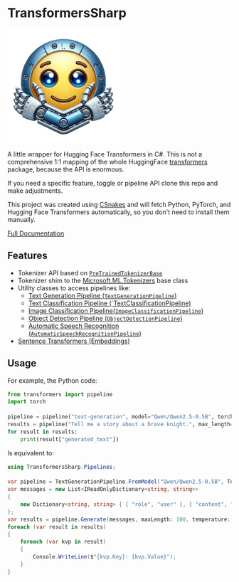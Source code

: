 # TransformersSharp

![Logo](docs/media/logo.png)

A little wrapper for Hugging Face Transformers in C#. This is not a comprehensive 1:1 mapping of the whole HuggingFace [transformers](https://pypi.org/transformers) package, because the API is enormous.

If you need a specific feature, toggle or pipeline API clone this repo and make adjustments.

This project was created using [CSnakes](https://github.com/tonybaloney/CSnakes) and will fetch Python, PyTorch, and Hugging Face Transformers automatically, so you don't need to install them manually.

[Full Documentation](https://tonybaloney.github.io/TransformersSharp/)

## Features

- Tokenizer API based on [`PreTrainedTokenizerBase`](https://huggingface.co/docs/transformers/v4.51.3/en/internal/tokenization_utils#transformers.PreTrainedTokenizerBase)
- Tokenizer shim to the [Microsoft.ML.Tokenizers](https://learn.microsoft.com/dotnet/api/microsoft.ml.tokenizers.tokenizer?view=ml-dotnet-preview) base class
- Utility classes to access pipelines like:
    - [Text Generation Pipeline (`TextGenerationPipeline`)](https://tonybaloney.github.io/TransformersSharp/docs/pipelines/text_generation)
    - [Text Classification Pipeline (`TextClassificationPipeline)](https://tonybaloney.github.io/TransformersSharp/docs/pipelines/text_classification)
    - [Image Classification Pipeline(`ImageClassificationPipeline`)](https://tonybaloney.github.io/TransformersSharp/docs/pipelines/image_classification)
    - [Object Detection Pipeline (`ObjectDetectionPipeline`)](https://tonybaloney.github.io/TransformersSharp/docs/pipelines/object_detection)
    - [Automatic Speech Recognition (`AutomaticSpeechRecognitionPipeline`)](https://tonybaloney.github.io/TransformersSharp/docs/pipelines/auto_speech_recognition)
- [Sentence Transformers (Embeddings)](https://tonybaloney.github.io/TransformersSharp/docs/sentence_transformers)

## Usage

For example, the Python code:

```python
from transformers import pipeline
import torch

pipeline = pipeline("text-generation", model="Qwen/Qwen2.5-0.5B", torch_dtype=torch.bfloat16)
results = pipeline("Tell me a story about a brave knight.", max_length=100, temperature=0.7)
for result in results:
    print(result["generated_text"])
```

Is equivalent to:

```csharp
using TransformersSharp.Pipelines;

var pipeline = TextGenerationPipeline.FromModel("Qwen/Qwen2.5-0.5B", TorchDtype.BFloat16);
var messages = new List<IReadOnlyDictionary<string, string>>
{
    new Dictionary<string, string> { { "role", "user" }, { "content", "Tell me a story about a brave knight." } }
};
var results = pipeline.Generate(messages, maxLength: 100, temperature: 0.7);
foreach (var result in results)
{
    foreach (var kvp in result)
    {
        Console.WriteLine($"{kvp.Key}: {kvp.Value}");
    }
}
```

